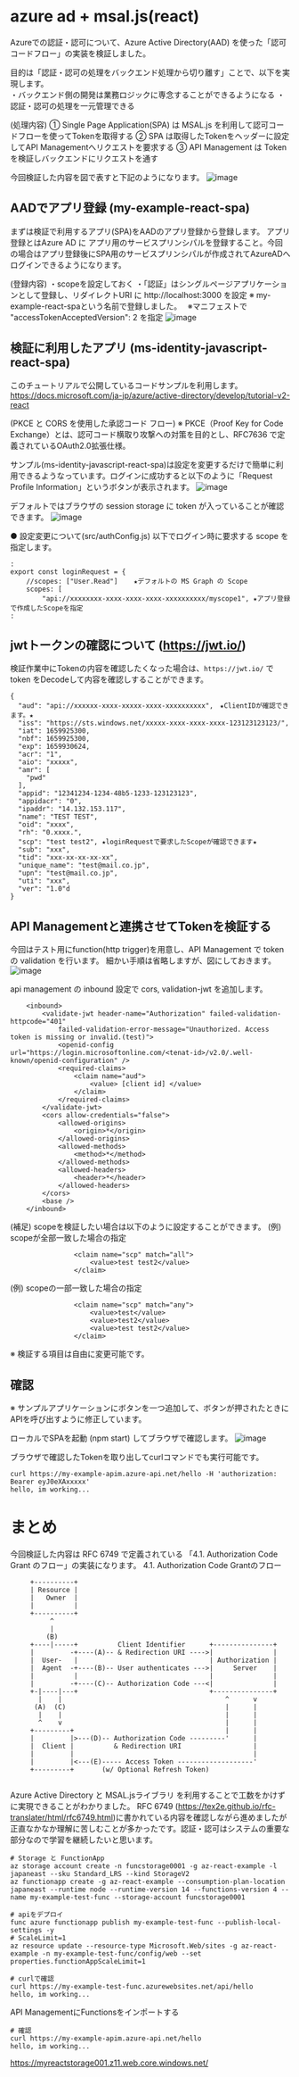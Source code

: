# azure ad + msal.js(react)

Azureでの認証・認可について、Azure Active Directory(AAD) を使った「認可コードフロー」の実装を検証しました。

目的は「認証・認可の処理をバックエンド処理から切り離す」ことで、以下を実現します。  
・バックエンド側の開発は業務ロジックに専念することができるようになる
・認証・認可の処理を一元管理できる


(処理内容)
① Single Page Application(SPA) は MSAL.js を利用して認可コードフローを使ってTokenを取得する
② SPA は取得したTokenをヘッダーに設定してAPI Managementへリクエストを要求する
③ API Management は Token を検証しバックエンドにリクエストを通す

今回検証した内容を図で表すと下記のようになります。
![image](./005.PNG)

## AADでアプリ登録 (my-example-react-spa)

まずは検証で利用するアプリ(SPA)をAADのアプリ登録から登録します。
アプリ登録とはAzure AD に アプリ用のサービスプリンシパルを登録すること。今回の場合はアプリ登録後にSPA用のサービスプリンシパルが作成されてAzureADへログインできるようになります。

(登録内容)
・scopeを設定しておく
・「認証」はシングルページアプリケーションとして登録し、リダイレクトURI に http://localhost:3000 を設定
※ my-example-react-spaという名前で登録しました。　
※マニフェストで "accessTokenAcceptedVersion": 2 を指定
![image](./006.PNG)

## 検証に利用したアプリ (ms-identity-javascript-react-spa)
このチュートリアルで公開しているコードサンプルを利用します。
https://docs.microsoft.com/ja-jp/azure/active-directory/develop/tutorial-v2-react

(PKCE と CORS を使用した承認コード フロー)
※ PKCE（Proof Key for Code Exchange）とは、認可コード横取り攻撃への対策を目的とし、RFC7636 で定義されているOAuth2.0拡張仕様。

サンプル(ms-identity-javascript-react-spa)は設定を変更するだけで簡単に利用できるようなっています。ログインに成功すると以下のように「Request Profile Information」というボタンが表示されます。
![image](./012_msal-sample-react.gif)

デフォルトではブラウザの session storage に token が入っていることが確認できます。
![image](./013_token.PNG)

● 設定変更について(src/authConfig.js)
以下でログイン時に要求する scope を指定します。
```
:
export const loginRequest = {
    //scopes: ["User.Read"]    ★デフォルトの MS Graph の Scope
    scopes: [
        "api://xxxxxxxx-xxxx-xxxx-xxxx-xxxxxxxxxx/myscope1", ★アプリ登録で作成したScopeを指定
:
```

## jwtトークンの確認について (https://jwt.io/)
検証作業中にTokenの内容を確認したくなった場合は、`https://jwt.io/` で token をDecodeして内容を確認しすることができます。
```
{
  "aud": "api://xxxxxx-xxxx-xxxxx-xxxx-xxxxxxxxxx",　★ClientIDが確認できます。★
  "iss": "https://sts.windows.net/xxxxx-xxxx-xxxx-xxxx-123123123123/",
  "iat": 1659925300,
  "nbf": 1659925300,
  "exp": 1659930624,
  "acr": "1",
  "aio": "xxxxx",
  "amr": [
    "pwd"
  ],
  "appid": "12341234-1234-48b5-1233-123123123",
  "appidacr": "0",
  "ipaddr": "14.132.153.117",
  "name": "TEST TEST",
  "oid": "xxxx",
  "rh": "0.xxxx.",
  "scp": "test test2", ★loginRequestで要求したScopeが確認できます★
  "sub": "xxx",
  "tid": "xxx-xx-xx-xx-xx",
  "unique_name": "test@mail.co.jp",
  "upn": "test@mail.co.jp",
  "uti": "xxx",
  "ver": "1.0"d
}
```

## API Managementと連携させてTokenを検証する

今回はテスト用にfunction(http trigger)を用意し、API Management で token の validation を行います。
細かい手順は省略しますが、図にしておきます。
![image](./005-2.PNG)

api management の inbound 設定で cors, validation-jwt を追加します。
```
    <inbound>
        <validate-jwt header-name="Authorization" failed-validation-httpcode="401" 
            failed-validation-error-message="Unauthorized. Access token is missing or invalid.(test)">
            <openid-config url="https://login.microsoftonline.com/<tenat-id>/v2.0/.well-known/openid-configuration" />
            <required-claims>
                <claim name="aud">
                    <value> [client id] </value>
                </claim>
            </required-claims>
        </validate-jwt>
        <cors allow-credentials="false">
            <allowed-origins>
                <origin>*</origin>
            </allowed-origins>
            <allowed-methods>
                <method>*</method>
            </allowed-methods>
            <allowed-headers>
                <header>*</header>
            </allowed-headers>
        </cors>
        <base />
    </inbound>
```

(補足) scopeを検証したい場合は以下のように設定することができます。
(例) scopeが全部一致した場合の指定
```
                <claim name="scp" match="all">
                    <value>test test2</value>
                </claim>
```
(例) scopeの一部一致した場合の指定
```
                <claim name="scp" match="any">
                    <value>test</value>
                    <value>test2</value>
                    <value>test test2</value>
                </claim>
```
※ 検証する項目は自由に変更可能です。

## 確認
※ サンプルアプリケーションにボタンを一つ追加して、ボタンが押されたときにAPIを呼び出すように修正しています。

ローカルでSPAを起動 (npm start) してブラウザで確認します。
![image](./011_confim.PNG)

ブラウザで確認したTokenを取り出してcurlコマンドでも実行可能です。
```
curl https://my-example-apim.azure-api.net/hello -H 'authorization: Bearer eyJ0eXAxxxxx'
hello, im working...
```

# まとめ

今回検証した内容は RFC 6749 で定義されている 「4.1. Authorization Code Grant のフロー」の実装になります。 
4.1. Authorization Code Grantのフロー
```
     +----------+
     | Resource |
     |   Owner  |
     |          |
     +----------+
          ^
          |
         (B)
     +----|-----+          Client Identifier      +---------------+
     |         -+----(A)-- & Redirection URI ---->|               |
     |  User-   |                                 | Authorization |
     |  Agent  -+----(B)-- User authenticates --->|     Server    |
     |          |                                 |               |
     |         -+----(C)-- Authorization Code ---<|               |
     +-|----|---+                                 +---------------+
       |    |                                         ^      v
      (A)  (C)                                        |      |
       |    |                                         |      |
       ^    v                                         |      |
     +---------+                                      |      |
     |         |>---(D)-- Authorization Code ---------'      |
     |  Client |          & Redirection URI                  |
     |         |                                             |
     |         |<---(E)----- Access Token -------------------'
     +---------+       (w/ Optional Refresh Token)
        
```
Azure Active Directory と MSAL.jsライブラリ を利用することで工数をかけずに実現できることがわかりました。
RFC 6749 (https://tex2e.github.io/rfc-translater/html/rfc6749.html)に書かれている内容を確認しながら進めましたが正直なかなか理解に苦しむことが多かったです。認証・認可はシステムの重要な部分なので学習を継続したいと思います。










```
# Storage と FunctionApp
az storage account create -n funcstorage0001 -g az-react-example -l japaneast --sku Standard_LRS --kind StorageV2
az functionapp create -g az-react-example --consumption-plan-location japaneast --runtime node --runtime-version 14 --functions-version 4 --name my-example-test-func --storage-account funcstorage0001 

# apiをデプロイ
func azure functionapp publish my-example-test-func --publish-local-settings -y
# ScaleLimit=1
az resource update --resource-type Microsoft.Web/sites -g az-react-example -n my-example-test-func/config/web --set properties.functionAppScaleLimit=1

# curlで確認
curl https://my-example-test-func.azurewebsites.net/api/hello 
hello, im working...
```

API ManagementにFunctionsをインポートする
```
# 確認
curl https://my-example-apim.azure-api.net/hello
hello, im working...
```

https://myreactstorage001.z11.web.core.windows.net/